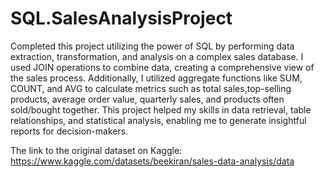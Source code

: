 # SQL.SalesAnalysisProject

Completed this project utilizing the power of SQL by performing data extraction, transformation, and analysis on a complex sales database. I used JOIN operations to combine data, creating a comprehensive view of the sales process. Additionally, I utilized aggregate functions like SUM, COUNT, and AVG to calculate metrics such as total sales,top-selling products, average order value, quarterly sales, and products often sold/bought together. This project helped my skills in data retrieval, table relationships, and statistical analysis, enabling me to generate insightful reports for decision-makers.


The link to the original dataset on Kaggle:
https://www.kaggle.com/datasets/beekiran/sales-data-analysis/data
